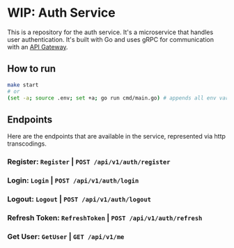 # WIP: Auth Service

This is a repository for the auth service. It's a microservice that handles user authentication. It's built with Go and uses gRPC for communication with an [API Gateway](https://github.com/kakitomeru/gateway).

## How to run

```bash
make start
# or
(set -a; source .env; set +a; go run cmd/main.go) # appends all env variables to the running command
```

## Endpoints

Here are the endpoints that are available in the service, represented via http transcodings.

### Register: `Register` | `POST /api/v1/auth/register`

<!-- #### Request body
```json
{
  "username": "string",
  "email": "string",
  "password": "string"
}
```

#### Response body
```json
{
  "userId": "string"
}
``` -->

### Login: `Login` | `POST /api/v1/auth/login`

<!-- #### Request body
```json
{
  "email": "string",
  "password": "string"
}
```

#### Response body
```json
{
  "userId": "string"
}
``` -->

### Logout: `Logout` | `POST /api/v1/auth/logout`
### Refresh Token: `RefreshToken` | `POST /api/v1/auth/refresh`
### Get User: `GetUser` | `GET /api/v1/me`